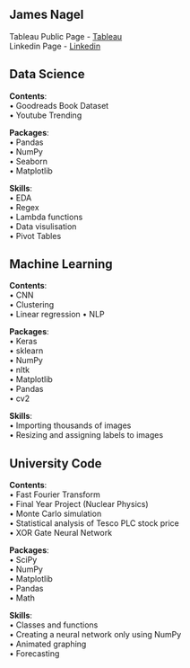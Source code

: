 James Nagel
------------------------------------------
Tableau Public Page - [Tableau](https://public.tableau.com/app/profile/james.nagel) \
Linkedin Page - [Linkedin](https://www.linkedin.com/in/james-nagel-5b84a4206/)

## **Data Science**

**Contents**: \
• Goodreads Book Dataset \
• Youtube Trending

**Packages**: \
• Pandas \
• NumPy \
• Seaborn \
• Matplotlib

**Skills**: \
• EDA \
• Regex \
• Lambda functions \
• Data visulisation \
• Pivot Tables

## **Machine Learning** 

**Contents**: \
• CNN\
• Clustering\
• Linear regression
• NLP

**Packages**: \
• Keras \
• sklearn \
• NumPy \
• nltk \
• Matplotlib \
• Pandas \
• cv2 

**Skills**:\
• Importing thousands of images \
• Resizing and assigning labels to images

## **University Code**

**Contents**: \
• Fast Fourier Transform \
• Final Year Project (Nuclear Physics) \
• Monte Carlo simulation \
• Statistical analysis of Tesco PLC stock price \
• XOR Gate Neural Network

**Packages**: \
• SciPy \
• NumPy \
• Matplotlib \
• Pandas \
• Math

**Skills**: \
• Classes and functions \
• Creating a neural network only using NumPy \
• Animated graphing \
• Forecasting 

